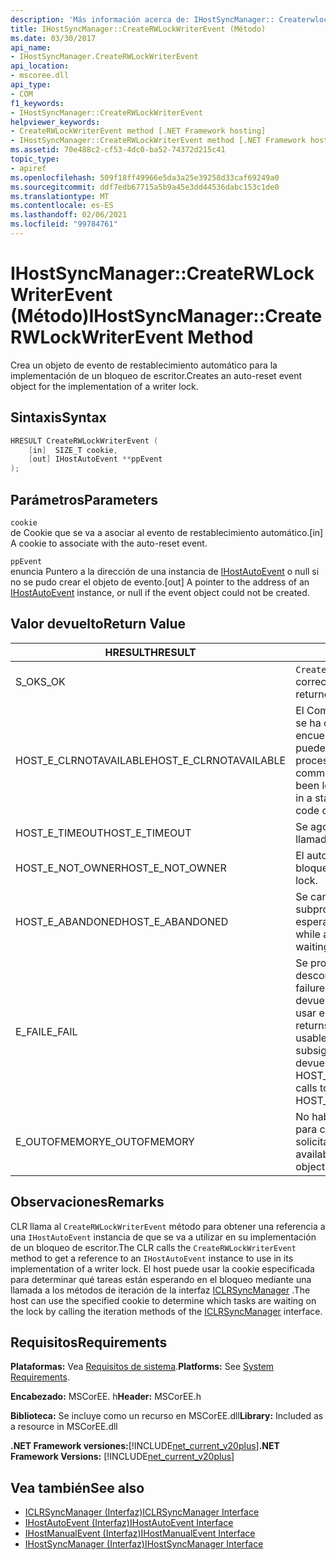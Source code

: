 ```yaml
---
description: 'Más información acerca de: IHostSyncManager:: Createrwlockwriterevent ((método)'
title: IHostSyncManager::CreateRWLockWriterEvent (Método)
ms.date: 03/30/2017
api_name:
- IHostSyncManager.CreateRWLockWriterEvent
api_location:
- mscoree.dll
api_type:
- COM
f1_keywords:
- IHostSyncManager::CreateRWLockWriterEvent
helpviewer_keywords:
- CreateRWLockWriterEvent method [.NET Framework hosting]
- IHostSyncManager::CreateRWLockWriterEvent method [.NET Framework hosting]
ms.assetid: 70e488c2-cf53-4dc0-ba52-74372d215c41
topic_type:
- apiref
ms.openlocfilehash: 509f18ff49966e5da3a25e39258d33caf69249a0
ms.sourcegitcommit: ddf7edb67715a5b9a45e3dd44536dabc153c1de0
ms.translationtype: MT
ms.contentlocale: es-ES
ms.lasthandoff: 02/06/2021
ms.locfileid: "99784761"
---
```

# <a name="ihostsyncmanagercreaterwlockwriterevent-method"></a><span data-ttu-id="c373b-103">IHostSyncManager::CreateRWLockWriterEvent (Método)</span><span class="sxs-lookup"><span data-stu-id="c373b-103">IHostSyncManager::CreateRWLockWriterEvent Method</span></span>

<span data-ttu-id="c373b-104">Crea un objeto de evento de restablecimiento automático para la implementación de un bloqueo de escritor.</span><span class="sxs-lookup"><span data-stu-id="c373b-104">Creates an auto-reset event object for the implementation of a writer lock.</span></span>  
  
## <a name="syntax"></a><span data-ttu-id="c373b-105">Sintaxis</span><span class="sxs-lookup"><span data-stu-id="c373b-105">Syntax</span></span>  
  
```cpp  
HRESULT CreateRWLockWriterEvent (  
    [in]  SIZE_T cookie,  
    [out] IHostAutoEvent **ppEvent  
);  
```  
  
## <a name="parameters"></a><span data-ttu-id="c373b-106">Parámetros</span><span class="sxs-lookup"><span data-stu-id="c373b-106">Parameters</span></span>  

 `cookie`  
 <span data-ttu-id="c373b-107">de Cookie que se va a asociar al evento de restablecimiento automático.</span><span class="sxs-lookup"><span data-stu-id="c373b-107">[in] A cookie to associate with the auto-reset event.</span></span>  
  
 `ppEvent`  
 <span data-ttu-id="c373b-108">enuncia Puntero a la dirección de una instancia de [IHostAutoEvent](ihostautoevent-interface.md) o null si no se pudo crear el objeto de evento.</span><span class="sxs-lookup"><span data-stu-id="c373b-108">[out] A pointer to the address of an [IHostAutoEvent](ihostautoevent-interface.md) instance, or null if the event object could not be created.</span></span>  
  
## <a name="return-value"></a><span data-ttu-id="c373b-109">Valor devuelto</span><span class="sxs-lookup"><span data-stu-id="c373b-109">Return Value</span></span>  
  
|<span data-ttu-id="c373b-110">HRESULT</span><span class="sxs-lookup"><span data-stu-id="c373b-110">HRESULT</span></span>|<span data-ttu-id="c373b-111">Descripción</span><span class="sxs-lookup"><span data-stu-id="c373b-111">Description</span></span>|  
|-------------|-----------------|  
|<span data-ttu-id="c373b-112">S_OK</span><span class="sxs-lookup"><span data-stu-id="c373b-112">S_OK</span></span>|<span data-ttu-id="c373b-113">`CreateRWLockWriterEvent` se devolvió correctamente.</span><span class="sxs-lookup"><span data-stu-id="c373b-113">`CreateRWLockWriterEvent` returned successfully.</span></span>|  
|<span data-ttu-id="c373b-114">HOST_E_CLRNOTAVAILABLE</span><span class="sxs-lookup"><span data-stu-id="c373b-114">HOST_E_CLRNOTAVAILABLE</span></span>|<span data-ttu-id="c373b-115">El Common Language Runtime (CLR) no se ha cargado en un proceso o el CLR se encuentra en un estado en el que no puede ejecutar código administrado ni procesar la llamada correctamente.</span><span class="sxs-lookup"><span data-stu-id="c373b-115">The common language runtime (CLR) has not been loaded into a process, or the CLR is in a state in which it cannot run managed code or process the call successfully.</span></span>|  
|<span data-ttu-id="c373b-116">HOST_E_TIMEOUT</span><span class="sxs-lookup"><span data-stu-id="c373b-116">HOST_E_TIMEOUT</span></span>|<span data-ttu-id="c373b-117">Se agotó el tiempo de espera de la llamada.</span><span class="sxs-lookup"><span data-stu-id="c373b-117">The call timed out.</span></span>|  
|<span data-ttu-id="c373b-118">HOST_E_NOT_OWNER</span><span class="sxs-lookup"><span data-stu-id="c373b-118">HOST_E_NOT_OWNER</span></span>|<span data-ttu-id="c373b-119">El autor de la llamada no posee el bloqueo.</span><span class="sxs-lookup"><span data-stu-id="c373b-119">The caller does not own the lock.</span></span>|  
|<span data-ttu-id="c373b-120">HOST_E_ABANDONED</span><span class="sxs-lookup"><span data-stu-id="c373b-120">HOST_E_ABANDONED</span></span>|<span data-ttu-id="c373b-121">Se canceló un evento mientras un subproceso o fibra bloqueados estaba esperando en él.</span><span class="sxs-lookup"><span data-stu-id="c373b-121">An event was canceled while a blocked thread or fiber was waiting on it.</span></span>|  
|<span data-ttu-id="c373b-122">E_FAIL</span><span class="sxs-lookup"><span data-stu-id="c373b-122">E_FAIL</span></span>|<span data-ttu-id="c373b-123">Se produjo un error grave desconocido.</span><span class="sxs-lookup"><span data-stu-id="c373b-123">An unknown catastrophic failure occurred.</span></span> <span data-ttu-id="c373b-124">Cuando un método devuelve E_FAIL, CLR ya no se puede usar en el proceso.</span><span class="sxs-lookup"><span data-stu-id="c373b-124">When a method returns E_FAIL, the CLR is no longer usable within the process.</span></span> <span data-ttu-id="c373b-125">Las llamadas subsiguientes a métodos de hospedaje devuelven HOST_E_CLRNOTAVAILABLE.</span><span class="sxs-lookup"><span data-stu-id="c373b-125">Subsequent calls to hosting methods return HOST_E_CLRNOTAVAILABLE.</span></span>|  
|<span data-ttu-id="c373b-126">E_OUTOFMEMORY</span><span class="sxs-lookup"><span data-stu-id="c373b-126">E_OUTOFMEMORY</span></span>|<span data-ttu-id="c373b-127">No había suficiente memoria disponible para crear el objeto de evento solicitado.</span><span class="sxs-lookup"><span data-stu-id="c373b-127">Not enough memory was available to create the requested event object.</span></span>|  
  
## <a name="remarks"></a><span data-ttu-id="c373b-128">Observaciones</span><span class="sxs-lookup"><span data-stu-id="c373b-128">Remarks</span></span>  

 <span data-ttu-id="c373b-129">CLR llama al `CreateRWLockWriterEvent` método para obtener una referencia a una `IHostAutoEvent` instancia de que se va a utilizar en su implementación de un bloqueo de escritor.</span><span class="sxs-lookup"><span data-stu-id="c373b-129">The CLR calls the `CreateRWLockWriterEvent` method to get a reference to an `IHostAutoEvent` instance to use in its implementation of a writer lock.</span></span> <span data-ttu-id="c373b-130">El host puede usar la cookie especificada para determinar qué tareas están esperando en el bloqueo mediante una llamada a los métodos de iteración de la interfaz [ICLRSyncManager](iclrsyncmanager-interface.md) .</span><span class="sxs-lookup"><span data-stu-id="c373b-130">The host can use the specified cookie to determine which tasks are waiting on the lock by calling the iteration methods of the [ICLRSyncManager](iclrsyncmanager-interface.md) interface.</span></span>  
  
## <a name="requirements"></a><span data-ttu-id="c373b-131">Requisitos</span><span class="sxs-lookup"><span data-stu-id="c373b-131">Requirements</span></span>  

 <span data-ttu-id="c373b-132">**Plataformas:** Vea [Requisitos de sistema](../../get-started/system-requirements.md).</span><span class="sxs-lookup"><span data-stu-id="c373b-132">**Platforms:** See [System Requirements](../../get-started/system-requirements.md).</span></span>  
  
 <span data-ttu-id="c373b-133">**Encabezado:** MSCorEE. h</span><span class="sxs-lookup"><span data-stu-id="c373b-133">**Header:** MSCorEE.h</span></span>  
  
 <span data-ttu-id="c373b-134">**Biblioteca:** Se incluye como un recurso en MSCorEE.dll</span><span class="sxs-lookup"><span data-stu-id="c373b-134">**Library:** Included as a resource in MSCorEE.dll</span></span>  
  
 <span data-ttu-id="c373b-135">**.NET Framework versiones:**[!INCLUDE[net_current_v20plus](../../../../includes/net-current-v20plus-md.md)]</span><span class="sxs-lookup"><span data-stu-id="c373b-135">**.NET Framework Versions:** [!INCLUDE[net_current_v20plus](../../../../includes/net-current-v20plus-md.md)]</span></span>  
  
## <a name="see-also"></a><span data-ttu-id="c373b-136">Vea también</span><span class="sxs-lookup"><span data-stu-id="c373b-136">See also</span></span>

- [<span data-ttu-id="c373b-137">ICLRSyncManager (Interfaz)</span><span class="sxs-lookup"><span data-stu-id="c373b-137">ICLRSyncManager Interface</span></span>](iclrsyncmanager-interface.md)
- [<span data-ttu-id="c373b-138">IHostAutoEvent (Interfaz)</span><span class="sxs-lookup"><span data-stu-id="c373b-138">IHostAutoEvent Interface</span></span>](ihostautoevent-interface.md)
- [<span data-ttu-id="c373b-139">IHostManualEvent (Interfaz)</span><span class="sxs-lookup"><span data-stu-id="c373b-139">IHostManualEvent Interface</span></span>](ihostmanualevent-interface.md)
- [<span data-ttu-id="c373b-140">IHostSyncManager (Interfaz)</span><span class="sxs-lookup"><span data-stu-id="c373b-140">IHostSyncManager Interface</span></span>](ihostsyncmanager-interface.md)
